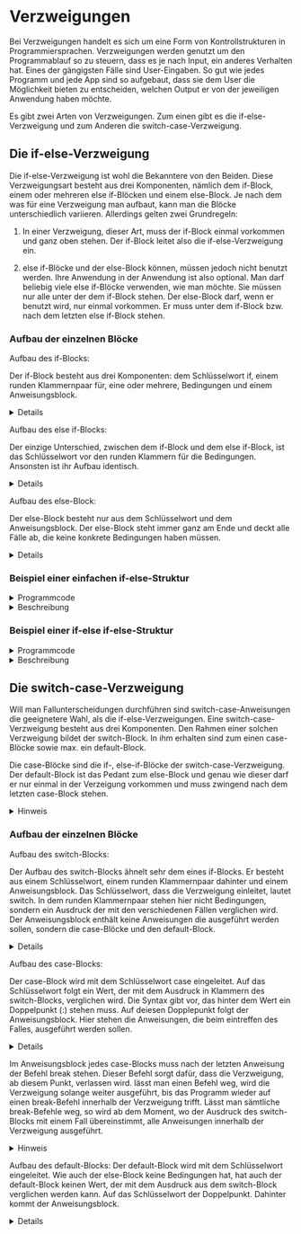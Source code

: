 # Verzweigungen

Bei Verzweigungen handelt es sich um eine Form von Kontrollstrukturen in Programmiersprachen. Verzweigungen werden genutzt um den Programmablauf so zu steuern, dass es je
nach Input, ein anderes Verhalten hat. Eines der gängigsten Fälle sind User-Eingaben. So gut wie jedes Programm und jede App sind so aufgebaut, dass sie dem User die
Möglichkeit bieten zu entscheiden, welchen Output er von der jeweiligen Anwendung haben möchte.

Es gibt zwei Arten von Verzweigungen. Zum einen gibt es die if-else-Verzweigung und zum Anderen die switch-case-Verzweigung.

## Die if-else-Verzweigung

Die if-else-Verzweigung ist wohl die Bekanntere von den Beiden. Diese Verzweigungsart besteht aus drei Komponenten, nämlich dem if-Block, einem oder mehreren
else if-Blöcken und einem else-Block. Je nach dem was für eine Verzweigung man aufbaut, kann man die Blöcke unterschiedlich variieren. Allerdings gelten zwei Grundregeln:

1. In einer Verzweigung, dieser Art, muss der if-Block einmal vorkommen und ganz oben stehen. Der if-Block leitet also die if-else-Verzweigung ein.

2. else if-Blöcke und der else-Block können, müssen jedoch nicht benutzt werden. Ihre Anwendung in der Anwendung ist also optional. Man darf beliebig viele else if-Blöcke verwenden, wie man möchte. Sie müssen nur alle unter der dem if-Block stehen. Der else-Block darf, wenn er benutzt wird, nur einmal vorkommen. Er muss unter dem if-Block bzw. nach dem letzten else if-Block stehen.

### Aufbau der einzelnen Blöcke

Aufbau des if-Blocks:

Der if-Block besteht aus drei Komponenten: dem Schlüsselwort if, einem runden Klammernpaar für, eine oder mehrere, Bedingungen und einem Anweisungsblock.
<details>
  
```c
if (Bedingungen)
{
  Anweisungen
}
```

</details>

Aufbau des else if-Blocks:

Der einzige Unterschied, zwischen dem if-Block und dem else if-Block, ist das Schlüsselwort vor den runden Klammern für die Bedingungen. Ansonsten ist ihr Aufbau
identisch.
<details>
  
```c
else if (Bedingungen)
{
  Anweisungen  
}
```  

</details>

Aufbau des else-Block:

Der else-Block besteht nur aus dem Schlüsselwort und dem Anweisungsblock. Der else-Block steht immer ganz am Ende und deckt alle Fälle ab, die keine konkrete
Bedingungen haben müssen.
<details>

```c
else
{
  Anweisungen
}
```

</details>

### Beispiel einer einfachen if-else-Struktur

<details>
<summary>Programmcode</summary>
  
```c
#include <stdio.h>
#include <stdlib.h>

int main()
{
    int Antwort = 0;

    printf("Was ist 1 + 1?\n");
    printf("Antwort: ");
    scanf("%d", &Antwort);

    if (Antwort == 2)
    {
        printf("Die eingegebene Antwort ist richtig!");
    }
    else
    {
        printf("Die eingegebene Antwort ist falsch.");
    }

    return 0;
}
```

</details>

<details>
<summary>Beschreibung</summary>

An diesem einfachen Beispiel sieht man den grundlegenden Ablauf einer if-else-Verzweigung. Im Beispiel wird vom User erfragt, was die Antwort auf die Rechenaufgabe
1 + 1 ist. Gibt der User die richtige Antwort (in diesem Fall eine 2) ein, so erhält er die vom Programm die Bestätigung, dass seine Antwort richtig ist. Bei einer falschen Antwort, wird man darauf hingewiesen, das die Eingabe falsch war.

Das Beispiel macht auch deutlich, dass solche Strukturen einer binären Logik folgen. Lässt man den else-Block nämlich weg, wird das Programm zwar auch korrekt ausgeführt. Allerdings bekommt der User nur eine Rückmeldung, wenn er die richtige Antwort eingegeben hat. Bei einer Eingabe die falsch ist, erhält er keine Auskunft darüber, ob seine Antwort stimmt oder nicht.

<span style="color:red">
Deswegen gilt:
Will man bei einem bestimmten Ereignis, eine entsprechende Reaktion des Programms darauf haben, muss diese vorher im Quellcode definiert sein.
</span>

</details>

### Beispiel einer if-else if-else-Struktur

<details>
<summary>Programmcode</summary>
  
```c
#include <stdio.h>
#include <stdlib.h>

int main()
{
    int Wert1 = 36;
    int Wert2 = 25;
    int Wert3 = 22;

    if ((Wert1 > Wert2) && (Wert1 > Wert3))
    {
        printf("Wert1 betraegt %d und ist der Groesste!\n", Wert1);
    }
    else if ((Wert2 > Wert1) && (Wert2 > Wert3))
    {
        printf("Wert2 betraegt %d und ist der Groesste!\n", Wert2);
    }
    else if ((Wert3 > Wert1) && (Wert3 > Wert2))
    {
        printf("Wert3 betraegt %d und ist der Groesste!\n", Wert3);
    }

    return 0;
}
```

</details>

<details>
<summary>Beschreibung</summary>

Wie man in diesem Beispiel sieht, eignen sich if-else if-else-Verzweigungen gut, um Werte miteinander zu vergleichen.

In diesem Beispiel wurden, in jedem Block, mehrere Bedingungen gestellt. Im Fall des if-Blocks lauten diese, dass der Wert1 größer als Wert2 und Wert3 sein muss, damit dieser ausgeführt wird.

Verknüpft man mehrer Teilbedingungen miteinander, zu einer Gesamtbedingung, so ist es ratsam diese in Klammern zu setzen. Das macht den Code, zum Einen, leserlicher und, zum Anderen, für andere Programmierer verständlicher.

Bei der Ausführung gilt, wurden die Bedingungen eines Blocks erfüllt, werden die Anweisungen darin ausgeführt. Wenn die Bedingungen eines Blocks als erfüllt gewertet sind, werden die anderen Blöcke nicht mehr berückrichtsichtigt. Ihre Bedingungen werden nicht mehr überprüft. Konkret auf das Beispiel bezogen heißt das, wurden beispielsweise die Bedingungen des if-Blocks als erfüllt gewertet, werden die beiden darauf folgenden else-if-Blöcke nicht mehr berücksichtigt.

</details>

## Die switch-case-Verzweigung

Will man Fallunterscheidungen durchführen sind switch-case-Anweisungen die geeignetere Wahl, als die if-else-Verzweigungen. Eine switch-case-Verzweigung besteht
aus drei Komponenten. Den Rahmen einer solchen Verzweigung bildet der switch-Block. In ihm erhalten sind zum einen case-Blöcke sowie max. ein default-Block.

Die case-Blöcke sind die if-, else-if-Blöcke der switch-case-Verzweigung. Der default-Block ist das Pedant zum else-Block und genau wie dieser darf er nur einmal
in der Verzeigung vorkommen und muss zwingend nach dem letzten case-Block stehen.

<details>
<summary>Hinweis</summary>
  
  Für Fallunterscheidungen sollte man die switch-case-Verzweigung vorziehen. Will man Werte miteinander vergleichen ist die if-else-Verzweigung die geeignetere Wahl.
</details>

### Aufbau der einzelnen Blöcke

Aufbau des switch-Blocks:

Der Aufbau des switch-Blocks ähnelt sehr dem eines if-Blocks. Er besteht aus einem Schlüsselwort, einem runden Klammernpaar dahinter und einem Anweisungsblock.
Das Schlüsselwort, dass die Verzweigung einleitet, lautet switch. In dem runden Klammernpaar stehen hier nicht Bedingungen, sondern ein Ausdruck der mit den
verschiedenen Fällen verglichen wird. Der Anweisungsblock enthält keine Anweisungen die ausgeführt werden sollen, sondern die case-Blöcke und den default-Block.
<details>
  
```c
switch (Ausdruck)
{
 
 case 1
  
   .
  
   .
  
   .
  
 case n
  
 default
  
}
```

</details>

Aufbau des case-Blocks:

Der case-Block wird mit dem Schlüsselwort case eingeleitet. Auf das Schlüsselwort folgt ein Wert, der mit dem Ausdruck in Klammern des switch-Blocks, verglichen wird.
Die Syntax gibt vor, das hinter dem Wert ein Doppelpunkt (:) stehen muss. Auf deiesen Dopplepunkt folgt der Anweisungsblock. Hier stehen die Anweisungen, die beim
eintreffen des Falles, ausgeführt werden sollen.

<details>
  
  ```c
  case Konst. : {Anweisungen}
  ```
  
</details>

Im Anweisungsblock jedes case-Blocks muss nach der letzten Anweisung der Befehl break stehen. Dieser Befehl sorgt dafür, dass die Verzweigung, ab diesem Punkt,
verlassen wird. lässt man einen Befehl weg, wird die Verzweigung solange weiter ausgeführt, bis das Programm wieder auf einen break-Befehl innerhalb der Verzweigung
trifft. Lässt man sämtliche break-Befehle weg, so wird ab dem Moment, wo der Ausdruck des switch-Blocks mit einem Fall übereinstimmt, alle Anweisungen innerhalb
der Verzweigung ausgeführt.

<details>
<summary>Hinweis</summary>
Sowohl der Ausdruck im switch-Block, als auch der Wert des case-Blocks, müssen konstante Ganzzahlen sein.
</details>

Aufbau des default-Blocks:
Der default-Block wird mit dem Schlüsselwort eingeleitet. Wie auch der else-Block keine Bedingungen hat, hat auch der default-Block keinen Wert, der mit dem Ausdruck
aus dem switch-Block verglichen werden kann. Auf das Schlüsselwort der Doppelpunkt. Dahinter kommt der Anweisungsblock.

<details>
  
  ```c
  default: {Anweisungen}
  ```
  
</details>
